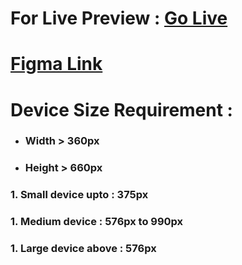 # For Live Preview : [Go Live](https://sheikhmuhammadantor.github.io/influencer-gear-responsive/)


# [Figma Link](https://www.figma.com/design/Hb31V8a9AdEXkjc0P4gRWm/Theme%3A-Fitness-Related-website?node-id=0-1&t=497wT8tcrhXU6Hiy-1)


# Device Size Requirement : 
- ### Width > 360px
- ### Height > 660px

### 1. Small device upto : 375px
### 1. Medium device : 576px to 990px
### 1. Large device above : 576px